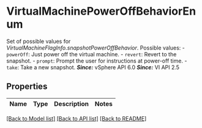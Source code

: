 # VirtualMachinePowerOffBehaviorEnum

Set of possible values for *VirtualMachineFlagInfo.snapshotPowerOffBehavior*.  Possible values: - `powerOff`: Just power off the virtual machine. - `revert`: Revert to the snapshot. - `prompt`: Prompt the user for instructions at power-off time. - `take`: Take a new snapshot.      ***Since:*** vSphere API 6.0  ***Since:*** VI API 2.5 

## Properties
Name | Type | Description | Notes
------------ | ------------- | ------------- | -------------

[[Back to Model list]](../README.md#documentation-for-models) [[Back to API list]](../README.md#documentation-for-api-endpoints) [[Back to README]](../README.md)


